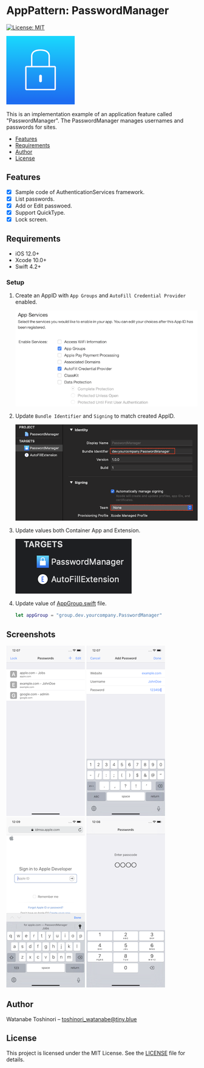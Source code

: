# AppPattern: PasswordManager

[![License: MIT](https://img.shields.io/badge/License-MIT-yellow.svg)](https://opensource.org/licenses/MIT)

![AppIcon](Preview/AppIcon.png)

This is an implementation example of an application feature called "PasswordManager".
The PasswordManager manages usernames and passwords for sites.

- [Features](#Features)
- [Requirements](#requirements)
- [Author](#author)
- [License](#license)

## Features
- [x] Sample code of AuthenticationServices framework.
- [x] List passwords.
- [x] Add or Edit passwoed.
- [x] Support QuickType.
- [x] Lock screen.

## Requirements

* iOS 12.0+
* Xcode 10.0+
* Swift 4.2+

### Setup

1. Create an AppID with `App Groups` and `AutoFill Credential Provider` enabled.

   ![setup1](Preview/setup1.png)

2. Update `Bundle Identifier` and `Signing` to match created AppID.

   ![setup2](Preview/setup2.png)

3. Update values both Container App and Extension.

   ![setup3](Preview/setup3.png)

4. Update value of [AppGroup.swift](PasswordManager/AppGroup.swift) file.

	```swift
	let appGroup = "group.dev.yourcompany.PasswordManager"
	```

## Screenshots

![Preview1](Preview/preview1.png)
![Preview2](Preview/preview2.png)
![Preview3](Preview/preview3.png)
![Preview4](Preview/preview4.png)

## Author

Watanabe Toshinori – toshinori_watanabe@tiny.blue

## License

This project is licensed under the MIT License. See the [LICENSE](LICENSE) file for details.
